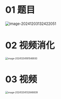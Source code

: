 # 01 题目

<img src="C:\Users\Administrator\AppData\Roaming\Typora\typora-user-images\image-20241203132422051.png" alt="image-20241203132422051" style="zoom: 80%;" />



# 02 视频消化

<img src="C:\Users\Administrator\AppData\Roaming\Typora\typora-user-images\image-20241204181546930.png" alt="image-20241204181546930" style="zoom:50%;" />



# 03 视频

<img src="C:\Users\Administrator\AppData\Roaming\Typora\typora-user-images\image-20241204132848839.png" alt="image-20241204132848839" style="zoom:50%;" />